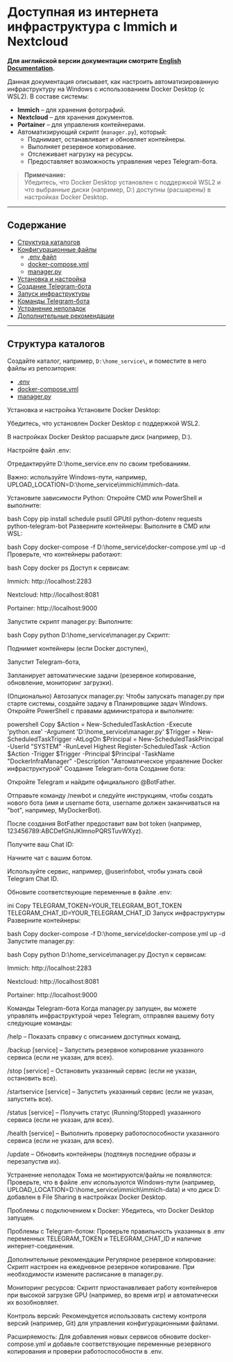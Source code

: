 # Доступная из интернета инфраструктура с Immich и Nextcloud

**Для английской версии документации смотрите [English Documentation](README.md).**

Данная документация описывает, как настроить автоматизированную инфраструктуру на Windows с использованием Docker Desktop (с WSL2). В составе системы:

- **Immich** – для хранения фотографий.
- **Nextcloud** – для хранения документов.
- **Portainer** – для управления контейнерами.
- Автоматизирующий скрипт (`manager.py`), который:
  - Поднимает, останавливает и обновляет контейнеры.
  - Выполняет резервное копирование.
  - Отслеживает нагрузку на ресурсы.
  - Предоставляет возможность управления через Telegram-бота.

> **Примечание:**  
> Убедитесь, что Docker Desktop установлен с поддержкой WSL2 и что выбранные диски (например, D:) доступны (расшарены) в настройках Docker Desktop.

---

## Содержание

- [Структура каталогов](#структура-каталогов)
- [Конфигурационные файлы](#конфигурационные-файлы)
  - [.env файл](#env-файл)
  - [docker-compose.yml](#docker-composeyml)
  - [manager.py](#managerpy)
- [Установка и настройка](#установка-и-настройка)
- [Создание Telegram-бота](#создание-telegram-бота)
- [Запуск инфраструктуры](#запуск-инфраструктуры)
- [Команды Telegram-бота](#команды-telegram-бота)
- [Устранение неполадок](#устранение-неполадок)
- [Дополнительные рекомендации](#дополнительные-рекомендации)

---

## Структура каталогов

Создайте каталог, например, `D:\home_service\`, и поместите в него файлы из репозитория:
- [.env](.env)
- [docker-compose.yml](docker-compose.yml)
- [manager.py](manager.py)

Установка и настройка
Установите Docker Desktop:

Убедитесь, что установлен Docker Desktop с поддержкой WSL2.

В настройках Docker Desktop расшарьте диск (например, D:).

Настройте файл .env:

Отредактируйте D:\home_service\.env по своим требованиям.

Важно: используйте Windows-пути, например, UPLOAD_LOCATION=D:\home_service\immich\immich-data.

Установите зависимости Python:
Откройте CMD или PowerShell и выполните:

bash
Copy
pip install schedule psutil GPUtil python-dotenv requests python-telegram-bot
Разверните контейнеры:
Выполните в CMD или WSL:

bash
Copy
docker-compose -f D:\home_service\docker-compose.yml up -d
Проверьте, что контейнеры работают:

bash
Copy
docker ps
Доступ к сервисам:

Immich: http://localhost:2283

Nextcloud: http://localhost:8081

Portainer: http://localhost:9000

Запустите скрипт manager.py:
Выполните:

bash
Copy
python D:\home_service\manager.py
Скрипт:

Поднимет контейнеры (если Docker доступен),

Запустит Telegram-бота,

Запланирует автоматические задачи (резервное копирование, обновление, мониторинг загрузки).

(Опционально) Автозапуск manager.py:
Чтобы запускать manager.py при старте системы, создайте задачу в Планировщике задач Windows. Откройте PowerShell с правами администратора и выполните:

powershell
Copy
$Action = New-ScheduledTaskAction -Execute 'python.exe' -Argument 'D:\home_service\manager.py'
$Trigger = New-ScheduledTaskTrigger -AtLogOn
$Principal = New-ScheduledTaskPrincipal -UserId "SYSTEM" -RunLevel Highest
Register-ScheduledTask -Action $Action -Trigger $Trigger -Principal $Principal -TaskName "DockerInfraManager" -Description "Автоматическое управление Docker инфраструктурой"
Создание Telegram-бота
Создание бота:

Откройте Telegram и найдите официального @BotFather.

Отправьте команду /newbot и следуйте инструкциям, чтобы создать нового бота (имя и username бота, username должен заканчиваться на "bot", например, MyDockerBot).

После создания BotFather предоставит вам bot token (например, 123456789:ABCDefGhIJKlmnoPQRSTuvWXyz).

Получите ваш Chat ID:

Начните чат с вашим ботом.

Используйте сервис, например, @userinfobot, чтобы узнать свой Telegram Chat ID.

Обновите соответствующие переменные в файле .env:

ini
Copy
TELEGRAM_TOKEN=YOUR_TELEGRAM_BOT_TOKEN
TELEGRAM_CHAT_ID=YOUR_TELEGRAM_CHAT_ID
Запуск инфраструктуры
Разверните контейнеры:

bash
Copy
docker-compose -f D:\home_service\docker-compose.yml up -d
Запустите manager.py:

bash
Copy
python D:\home_service\manager.py
Доступ к сервисам:

Immich: http://localhost:2283

Nextcloud: http://localhost:8081

Portainer: http://localhost:9000

Команды Telegram-бота
Когда manager.py запущен, вы можете управлять инфраструктурой через Telegram, отправляя вашему боту следующие команды:

/help – Показать справку с описанием доступных команд.

/backup [service] – Запустить резервное копирование указанного сервиса (если не указан, для всех).

/stop [service] – Остановить указанный сервис (если не указан, остановить все).

/startservice [service] – Запустить указанный сервис (если не указан, запустить все).

/status [service] – Получить статус (Running/Stopped) указанного сервиса (если не указан, для всех).

/health [service] – Выполнить проверку работоспособности указанного сервиса (если не указан, для всех).

/update – Обновить контейнеры (подтянув последние образы и перезапустив их).

Устранение неполадок
Тома не монтируются/файлы не появляются:
Проверьте, что в файле .env используются Windows-пути (например, UPLOAD_LOCATION=D:\home_service\immich\immich-data) и что диск D: добавлен в File Sharing в настройках Docker Desktop.

Проблемы с подключением к Docker:
Убедитесь, что Docker Desktop запущен.

Проблемы с Telegram-ботом:
Проверьте правильность указанных в .env переменных TELEGRAM_TOKEN и TELEGRAM_CHAT_ID и наличие интернет-соединения.

Дополнительные рекомендации
Регулярное резервное копирование:
Скрипт настроен на ежедневное резервное копирование. При необходимости измените расписание в manager.py.

Мониторинг ресурсов:
Скрипт приостанавливает работу контейнеров при высокой загрузке GPU (например, во время игр) и автоматически их возобновляет.

Контроль версий:
Рекомендуется использовать систему контроля версий (например, Git) для управления конфигурационными файлами.

Расширяемость:
Для добавления новых сервисов обновите docker-compose.yml и добавьте соответствующие переменные резервного копирования и проверки работоспособности в .env.

